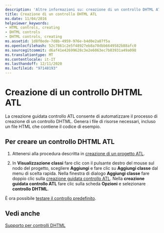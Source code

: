 ```yaml
---
description: 'Altre informazioni su: creazione di un controllo DHTML ATL'
title: Creazione di un controllo DHTML ATL
ms.date: 11/04/2016
helpviewer_keywords:
- HTML controls, creating
- DHTML controls
- DHTML controls, creating
ms.assetid: 1d8f0ede-7d8b-4959-976e-b4d0e2a87f5a
ms.openlocfilehash: 52c7861c2e5f48927eb8a70dbb6649582b88afc0
ms.sourcegitcommit: d6af41e42699628c3e2e6063ec7b03931a49a098
ms.translationtype: MT
ms.contentlocale: it-IT
ms.lasthandoff: 12/11/2020
ms.locfileid: "97148193"
---
```

# <a name="creating-an-atl-dhtml-control"></a>Creazione di un controllo DHTML ATL

La creazione guidata controllo ATL consente di automatizzare il processo di creazione di un controllo DHTML. Genera i file di risorse necessari, incluso un file HTML che contiene il codice di esempio.

## <a name="to-create-an-atl-dhtml-control"></a>Per creare un controllo DHTML ATL

1. Attenersi alla procedura descritta in [creazione di un progetto ATL](../atl/reference/creating-an-atl-project.md).

1. In **Visualizzazione classi** fare clic con il pulsante destro del mouse sul nodo del progetto, scegliere **Aggiungi** e fare clic su **Aggiungi classe** dal menu di scelta rapida. Nella finestra di dialogo **Aggiungi classe** fare doppio clic sulla [creazione guidata controllo ATL](../atl/reference/atl-control-wizard.md). Nella **creazione guidata controllo ATL** fare clic sulla scheda **Opzioni** e selezionare **controllo DHTML**.

È ora possibile [testare il controllo predefinito](../atl/testing-the-atl-dhtml-control.md).

## <a name="see-also"></a>Vedi anche

[Supporto per controlli DHTML](../atl/atl-support-for-dhtml-controls.md)
